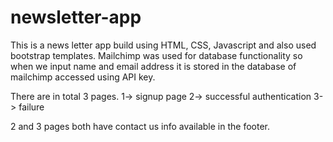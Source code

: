 # newsletter-app

This is a news letter app build using HTML, CSS, Javascript and also used bootstrap templates. Mailchimp was used for database functionality so when we input name and email address it is stored in the database of mailchimp accessed using API key.

There are in total 3 pages. 
1-> signup page
2-> successful authentication
3-> failure

2 and 3 pages both have contact us info available in the footer.
